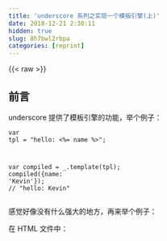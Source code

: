 ```yaml
---
title: 'underscore 系列之实现一个模板引擎(上)' 
date: 2018-12-21 2:30:11
hidden: true
slug: 8h7bwl2rbpa
categories: [reprint]
---
```


{{< raw >}}

                    
<h2 id="articleHeader0">前言</h2>
<p>underscore 提供了模板引擎的功能，举个例子：</p>
<div class="widget-codetool" style="display:none;">
      <div class="widget-codetool--inner">
      <span class="selectCode code-tool" data-toggle="tooltip" data-placement="top" title="" data-original-title="全选"></span>
      <span type="button" class="copyCode code-tool" data-toggle="tooltip" data-placement="top" data-clipboard-text="var tpl = &quot;hello: <%= name %>&quot;;

var compiled = _.template(tpl);
compiled({name: 'Kevin'}); // &quot;hello: Kevin&quot;" title="" data-original-title="复制"></span>
      <span type="button" class="saveToNote code-tool" data-toggle="tooltip" data-placement="top" title="" data-original-title="放进笔记"></span>
      </div>
      </div><pre class="javascript hljs"><code class="js"><span class="hljs-keyword">var</span> tpl = <span class="hljs-string">"hello: &lt;%= name %&gt;"</span>;

<span class="hljs-keyword">var</span> compiled = _.template(tpl);
compiled({<span class="hljs-attr">name</span>: <span class="hljs-string">'Kevin'</span>}); <span class="hljs-comment">// "hello: Kevin"</span></code></pre>
<p>感觉好像没有什么强大的地方，再来举个例子：</p>
<p>在 HTML 文件中：</p>
<div class="widget-codetool" style="display:none;">
      <div class="widget-codetool--inner">
      <span class="selectCode code-tool" data-toggle="tooltip" data-placement="top" title="" data-original-title="全选"></span>
      <span type="button" class="copyCode code-tool" data-toggle="tooltip" data-placement="top" data-clipboard-text="<ul id=&quot;name_list&quot;></ul>

<script type=&quot;text/html&quot; id=&quot;user_tmpl&quot;>
    <%for ( var i = 0; i < users.length; i++ ) { %>
        <li>
            <a href=&quot;<%=users[i].url%>&quot;>
                <%=users[i].name%>
            </a>
        </li>
    <% } %>
</script>" title="" data-original-title="复制"></span>
      <span type="button" class="saveToNote code-tool" data-toggle="tooltip" data-placement="top" title="" data-original-title="放进笔记"></span>
      </div>
      </div><pre class="xml hljs"><code class="html"><span class="hljs-tag">&lt;<span class="hljs-name">ul</span> <span class="hljs-attr">id</span>=<span class="hljs-string">"name_list"</span>&gt;</span><span class="hljs-tag">&lt;/<span class="hljs-name">ul</span>&gt;</span>

<span class="hljs-tag">&lt;<span class="hljs-name">script</span> <span class="hljs-attr">type</span>=<span class="hljs-string">"text/html"</span> <span class="hljs-attr">id</span>=<span class="hljs-string">"user_tmpl"</span>&gt;</span><span class="javascript">
    &lt;%<span class="hljs-keyword">for</span> ( <span class="hljs-keyword">var</span> i = <span class="hljs-number">0</span>; i &lt; users.length; i++ ) { %&gt;
        <span class="xml"><span class="hljs-tag">&lt;<span class="hljs-name">li</span>&gt;</span>
            <span class="hljs-tag">&lt;<span class="hljs-name">a</span> <span class="hljs-attr">href</span>=<span class="hljs-string">"&lt;%=users[i].url%&gt;"</span>&gt;</span>
                <span class="hljs-tag">&lt;<span class="hljs-name">%=users[i].name%</span>&gt;</span>
            <span class="hljs-tag">&lt;/<span class="hljs-name">a</span>&gt;</span>
        <span class="hljs-tag">&lt;/<span class="hljs-name">li</span>&gt;</span></span>
    &lt;% } %&gt;
</span><span class="hljs-tag">&lt;/<span class="hljs-name">script</span>&gt;</span></code></pre>
<p>JavaScript 文件中：</p>
<div class="widget-codetool" style="display:none;">
      <div class="widget-codetool--inner">
      <span class="selectCode code-tool" data-toggle="tooltip" data-placement="top" title="" data-original-title="全选"></span>
      <span type="button" class="copyCode code-tool" data-toggle="tooltip" data-placement="top" data-clipboard-text="var container = document.getElementById(&quot;user_tmpl&quot;);

var data = {
    users: [
        { &quot;name&quot;: &quot;Kevin&quot;, &quot;url&quot;: &quot;http://localhost&quot; },
        { &quot;name&quot;: &quot;Daisy&quot;, &quot;url&quot;: &quot;http://localhost&quot; },
        { &quot;name&quot;: &quot;Kelly&quot;, &quot;url&quot;: &quot;http://localhost&quot; }
    ]
}
var precompile = _.template(document.getElementById(&quot;user_tmpl&quot;).innerHTML);
var html = precompile(data);

container.innerHTML = html;" title="" data-original-title="复制"></span>
      <span type="button" class="saveToNote code-tool" data-toggle="tooltip" data-placement="top" title="" data-original-title="放进笔记"></span>
      </div>
      </div><pre class="javascript hljs"><code class="js"><span class="hljs-keyword">var</span> container = <span class="hljs-built_in">document</span>.getElementById(<span class="hljs-string">"user_tmpl"</span>);

<span class="hljs-keyword">var</span> data = {
    <span class="hljs-attr">users</span>: [
        { <span class="hljs-string">"name"</span>: <span class="hljs-string">"Kevin"</span>, <span class="hljs-string">"url"</span>: <span class="hljs-string">"http://localhost"</span> },
        { <span class="hljs-string">"name"</span>: <span class="hljs-string">"Daisy"</span>, <span class="hljs-string">"url"</span>: <span class="hljs-string">"http://localhost"</span> },
        { <span class="hljs-string">"name"</span>: <span class="hljs-string">"Kelly"</span>, <span class="hljs-string">"url"</span>: <span class="hljs-string">"http://localhost"</span> }
    ]
}
<span class="hljs-keyword">var</span> precompile = _.template(<span class="hljs-built_in">document</span>.getElementById(<span class="hljs-string">"user_tmpl"</span>).innerHTML);
<span class="hljs-keyword">var</span> html = precompile(data);

container.innerHTML = html;</code></pre>
<p>效果为：</p>
<p><span class="img-wrap"><img data-src="/img/remote/1460000012501125?w=990&amp;h=502" src="https://static.alili.tech/img/remote/1460000012501125?w=990&amp;h=502" alt="模板引擎效果" title="模板引擎效果" style="cursor: pointer; display: inline;"></span></p>
<p>那么该如何实现这样一个 _.template 函数呢？</p>
<h2 id="articleHeader1">实现思路</h2>
<p>underscore 的 template 函数参考了 jQuery 的作者 John Resig 在 2008 年发表的一篇文章 <a href="https://johnresig.com/blog/javascript-micro-templating/#postcomment" rel="nofollow noreferrer" target="_blank">JavaScript Micro-Templating</a>，我们先从这篇文章的思路出发，思考一下如何写一个简单的模板引擎。</p>
<p>依然是以这段模板字符串为例：</p>
<div class="widget-codetool" style="display:none;">
      <div class="widget-codetool--inner">
      <span class="selectCode code-tool" data-toggle="tooltip" data-placement="top" title="" data-original-title="全选"></span>
      <span type="button" class="copyCode code-tool" data-toggle="tooltip" data-placement="top" data-clipboard-text="<%for ( var i = 0; i < users.length; i++ ) { %>
    <li>
        <a href=&quot;<%=users[i].url%>&quot;>
            <%=users[i].name%>
        </a>
    </li>
<% } %>" title="" data-original-title="复制"></span>
      <span type="button" class="saveToNote code-tool" data-toggle="tooltip" data-placement="top" title="" data-original-title="放进笔记"></span>
      </div>
      </div><pre class="javascript hljs"><code class="js">&lt;%<span class="hljs-keyword">for</span> ( <span class="hljs-keyword">var</span> i = <span class="hljs-number">0</span>; i &lt; users.length; i++ ) { %&gt;
    <span class="xml"><span class="hljs-tag">&lt;<span class="hljs-name">li</span>&gt;</span>
        <span class="hljs-tag">&lt;<span class="hljs-name">a</span> <span class="hljs-attr">href</span>=<span class="hljs-string">"&lt;%=users[i].url%&gt;"</span>&gt;</span>
            <span class="hljs-tag">&lt;<span class="hljs-name">%=users[i].name%</span>&gt;</span>
        <span class="hljs-tag">&lt;/<span class="hljs-name">a</span>&gt;</span>
    <span class="hljs-tag">&lt;/<span class="hljs-name">li</span>&gt;</span></span>
&lt;% } %&gt;</code></pre>
<p>John Resig 的思路是将这段代码转换为这样一段程序：</p>
<div class="widget-codetool" style="display:none;">
      <div class="widget-codetool--inner">
      <span class="selectCode code-tool" data-toggle="tooltip" data-placement="top" title="" data-original-title="全选"></span>
      <span type="button" class="copyCode code-tool" data-toggle="tooltip" data-placement="top" data-clipboard-text="// 模拟数据
var users = [{&quot;name&quot;: &quot;Kevin&quot;, &quot;url&quot;: &quot;http://localhost&quot;}];

var p = [];
for (var i = 0; i < users.length; i++) {
    p.push('<li><a href=&quot;');
    p.push(users[i].url);
    p.push('&quot;>');
    p.push(users[i].name);
    p.push('</a></li>');
}

// 最后 join 一下就可以得到最终拼接好的模板字符串
console.log(p.join('')) // <li><a href=&quot;http://localhost&quot;>Kevin</a></li>" title="" data-original-title="复制"></span>
      <span type="button" class="saveToNote code-tool" data-toggle="tooltip" data-placement="top" title="" data-original-title="放进笔记"></span>
      </div>
      </div><pre class="javascript hljs"><code class="js"><span class="hljs-comment">// 模拟数据</span>
<span class="hljs-keyword">var</span> users = [{<span class="hljs-string">"name"</span>: <span class="hljs-string">"Kevin"</span>, <span class="hljs-string">"url"</span>: <span class="hljs-string">"http://localhost"</span>}];

<span class="hljs-keyword">var</span> p = [];
<span class="hljs-keyword">for</span> (<span class="hljs-keyword">var</span> i = <span class="hljs-number">0</span>; i &lt; users.length; i++) {
    p.push(<span class="hljs-string">'&lt;li&gt;&lt;a href="'</span>);
    p.push(users[i].url);
    p.push(<span class="hljs-string">'"&gt;'</span>);
    p.push(users[i].name);
    p.push(<span class="hljs-string">'&lt;/a&gt;&lt;/li&gt;'</span>);
}

<span class="hljs-comment">// 最后 join 一下就可以得到最终拼接好的模板字符串</span>
<span class="hljs-built_in">console</span>.log(p.join(<span class="hljs-string">''</span>)) <span class="hljs-comment">// &lt;li&gt;&lt;a href="http://localhost"&gt;Kevin&lt;/a&gt;&lt;/li&gt;</span></code></pre>
<p>我们注意，模板其实是一段字符串，我们怎么根据一段字符串生成一段代码呢？很容易就想到用 eval，那我们就先用 eval 吧。</p>
<p>然后我们会发现，为了转换成这样一段代码，我们需要将<code>&lt;%xxx%&gt;</code>转换为 <code>xxx</code>，其实就是去掉包裹的符号，还要将 <code>&lt;%=xxx%&gt;</code>转化成 <code>p.push(xxx)</code>，这些都可以用正则实现，但是我们还需要写 <code>p.push('&lt;li&gt;&lt;a href="');</code> 、<code>p.push('"&gt;');</code>呐，这些该如何实现呢？</p>
<p>那我们换个思路，依然是用正则，但是我们</p>
<ol>
<li>将 <code>%&gt;</code> 替换成 <code>p.push('</code>
</li>
<li>将 <code>&lt;%</code> 替换成 <code>');</code>
</li>
<li>将 <code>&lt;%=xxx%&gt;</code> 替换成 <code>');p.push(xxx);p.push('</code>
</li>
</ol>
<p>我们来举个例子：</p>
<div class="widget-codetool" style="display:none;">
      <div class="widget-codetool--inner">
      <span class="selectCode code-tool" data-toggle="tooltip" data-placement="top" title="" data-original-title="全选"></span>
      <span type="button" class="copyCode code-tool" data-toggle="tooltip" data-placement="top" data-clipboard-text="<%for ( var i = 0; i < users.length; i++ ) { %>
    <li>
        <a href=&quot;<%=users[i].url%>&quot;>
            <%=users[i].name%>
        </a>
    </li>
<% } %>" title="" data-original-title="复制"></span>
      <span type="button" class="saveToNote code-tool" data-toggle="tooltip" data-placement="top" title="" data-original-title="放进笔记"></span>
      </div>
      </div><pre class="hljs erb"><code><span class="xml"><span class="hljs-tag">&lt;<span class="hljs-name">%</span></span></span><span class="ruby"><span class="hljs-keyword">for</span> ( var i = <span class="hljs-number">0</span>; i &lt; users.length; i++ ) { </span><span class="xml"><span class="hljs-tag">%&gt;</span>
    <span class="hljs-tag">&lt;<span class="hljs-name">li</span>&gt;</span>
        <span class="hljs-tag">&lt;<span class="hljs-name">a</span> <span class="hljs-attr">href</span>=<span class="hljs-string">"&lt;%=</span></span></span><span class="ruby">users[i].url</span><span class="xml"><span class="hljs-tag"><span class="hljs-string">%&gt;"</span>&gt;</span>
            <span class="hljs-tag">&lt;<span class="hljs-name">%=</span></span></span><span class="ruby">users[i].name</span><span class="xml"><span class="hljs-tag">%&gt;</span>
        <span class="hljs-tag">&lt;/<span class="hljs-name">a</span>&gt;</span>
    <span class="hljs-tag">&lt;/<span class="hljs-name">li</span>&gt;</span>
<span class="hljs-tag">&lt;<span class="hljs-name">%</span></span></span><span class="ruby"> } </span><span class="xml"><span class="hljs-tag">%&gt;</span></span></code></pre>
<p>按照这个替换规则会被替换为：</p>
<div class="widget-codetool" style="display:none;">
      <div class="widget-codetool--inner">
      <span class="selectCode code-tool" data-toggle="tooltip" data-placement="top" title="" data-original-title="全选"></span>
      <span type="button" class="copyCode code-tool" data-toggle="tooltip" data-placement="top" data-clipboard-text="');for ( var i = 0; i < users.length; i++ ) { p.push('
    <li>
        <a href=&quot;');p.push(users[i].url);p.push('&quot;>
            ');p.push(users[i].name);p.push('
        </a>
    </li>
'); } p.push('" title="" data-original-title="复制"></span>
      <span type="button" class="saveToNote code-tool" data-toggle="tooltip" data-placement="top" title="" data-original-title="放进笔记"></span>
      </div>
      </div><pre class="hljs maxima"><code>');<span class="hljs-keyword">for</span> ( <span class="hljs-built_in">var</span> i = <span class="hljs-number">0</span>; i &lt; users.<span class="hljs-built_in">length</span>; i++ ) { p.<span class="hljs-built_in">push</span>('
    &lt;<span class="hljs-built_in">li</span>&gt;
        &lt;a href=<span class="hljs-string">"');p.push(users[i].url);p.push('"</span>&gt;
            ');p.<span class="hljs-built_in">push</span>(users[i].name);p.<span class="hljs-built_in">push</span>('
        &lt;/a&gt;
    &lt;/<span class="hljs-built_in">li</span>&gt;
'); } p.<span class="hljs-built_in">push</span>('</code></pre>
<p>这样肯定会报错，毕竟代码都没有写全，我们在首和尾加上部分代码，变成：</p>
<div class="widget-codetool" style="display:none;">
      <div class="widget-codetool--inner">
      <span class="selectCode code-tool" data-toggle="tooltip" data-placement="top" title="" data-original-title="全选"></span>
      <span type="button" class="copyCode code-tool" data-toggle="tooltip" data-placement="top" data-clipboard-text="// 添加的首部代码
var p = []; p.push('

');for ( var i = 0; i < users.length; i++ ) { p.push('
    <li>
        <a href=&quot;');p.push(users[i].url);p.push('&quot;>
            ');p.push(users[i].name);p.push('
        </a>
    </li>
'); } p.push('

// 添加的尾部代码
');" title="" data-original-title="复制"></span>
      <span type="button" class="saveToNote code-tool" data-toggle="tooltip" data-placement="top" title="" data-original-title="放进笔记"></span>
      </div>
      </div><pre class="hljs maxima"><code>// 添加的首部代码
<span class="hljs-built_in">var</span> p = []; p.<span class="hljs-built_in">push</span>('

');<span class="hljs-keyword">for</span> ( <span class="hljs-built_in">var</span> i = <span class="hljs-number">0</span>; i &lt; users.<span class="hljs-built_in">length</span>; i++ ) { p.<span class="hljs-built_in">push</span>('
    &lt;<span class="hljs-built_in">li</span>&gt;
        &lt;a href=<span class="hljs-string">"');p.push(users[i].url);p.push('"</span>&gt;
            ');p.<span class="hljs-built_in">push</span>(users[i].name);p.<span class="hljs-built_in">push</span>('
        &lt;/a&gt;
    &lt;/<span class="hljs-built_in">li</span>&gt;
'); } p.<span class="hljs-built_in">push</span>('

// 添加的尾部代码
');</code></pre>
<p>我们整理下这段代码：</p>
<div class="widget-codetool" style="display:none;">
      <div class="widget-codetool--inner">
      <span class="selectCode code-tool" data-toggle="tooltip" data-placement="top" title="" data-original-title="全选"></span>
      <span type="button" class="copyCode code-tool" data-toggle="tooltip" data-placement="top" data-clipboard-text="var p = []; p.push('');
for ( var i = 0; i < users.length; i++ ) { 
    p.push('<li><a href=&quot;');
    p.push(users[i].url);
    p.push('&quot;>');
    p.push(users[i].name);
    p.push('</a></li>'); 
}
    p.push('');" title="" data-original-title="复制"></span>
      <span type="button" class="saveToNote code-tool" data-toggle="tooltip" data-placement="top" title="" data-original-title="放进笔记"></span>
      </div>
      </div><pre class="javascript hljs"><code class="js"><span class="hljs-keyword">var</span> p = []; p.push(<span class="hljs-string">''</span>);
<span class="hljs-keyword">for</span> ( <span class="hljs-keyword">var</span> i = <span class="hljs-number">0</span>; i &lt; users.length; i++ ) { 
    p.push(<span class="hljs-string">'&lt;li&gt;&lt;a href="'</span>);
    p.push(users[i].url);
    p.push(<span class="hljs-string">'"&gt;'</span>);
    p.push(users[i].name);
    p.push(<span class="hljs-string">'&lt;/a&gt;&lt;/li&gt;'</span>); 
}
    p.push(<span class="hljs-string">''</span>);</code></pre>
<p>恰好可以实现这个功能，不过还要注意一点，要将换行符替换成空格，防止解析成代码的时候报错，不过在这里为了方便理解原理，就只在代码里实现。</p>
<h2 id="articleHeader2">第一版</h2>
<p>我们来尝试实现第一版：</p>
<div class="widget-codetool" style="display:none;">
      <div class="widget-codetool--inner">
      <span class="selectCode code-tool" data-toggle="tooltip" data-placement="top" title="" data-original-title="全选"></span>
      <span type="button" class="copyCode code-tool" data-toggle="tooltip" data-placement="top" data-clipboard-text="// 第一版
function tmpl(str, data) {
    var str = document.getElementById(str).innerHTML;

    var string = &quot;var p = []; p.push('&quot; +
    str
    .replace(/[\r\t\n]/g, &quot;&quot;)
    .replace(/<%=(.*?)%>/g, &quot;');p.push($1);p.push('&quot;)
    .replace(/<%/g, &quot;');&quot;)
    .replace(/%>/g,&quot;p.push('&quot;)
    + &quot;');&quot;

    eval(string)

    return p.join('');
};" title="" data-original-title="复制"></span>
      <span type="button" class="saveToNote code-tool" data-toggle="tooltip" data-placement="top" title="" data-original-title="放进笔记"></span>
      </div>
      </div><pre class="javascript hljs"><code class="js"><span class="hljs-comment">// 第一版</span>
<span class="hljs-function"><span class="hljs-keyword">function</span> <span class="hljs-title">tmpl</span>(<span class="hljs-params">str, data</span>) </span>{
    <span class="hljs-keyword">var</span> str = <span class="hljs-built_in">document</span>.getElementById(str).innerHTML;

    <span class="hljs-keyword">var</span> string = <span class="hljs-string">"var p = []; p.push('"</span> +
    str
    .replace(<span class="hljs-regexp">/[\r\t\n]/g</span>, <span class="hljs-string">""</span>)
    .replace(<span class="hljs-regexp">/&lt;%=(.*?)%&gt;/g</span>, <span class="hljs-string">"');p.push($1);p.push('"</span>)
    .replace(<span class="hljs-regexp">/&lt;%/g</span>, <span class="hljs-string">"');"</span>)
    .replace(<span class="hljs-regexp">/%&gt;/g</span>,<span class="hljs-string">"p.push('"</span>)
    + <span class="hljs-string">"');"</span>

    <span class="hljs-built_in">eval</span>(string)

    <span class="hljs-keyword">return</span> p.join(<span class="hljs-string">''</span>);
};</code></pre>
<p>为了验证是否有用：</p>
<p>HTML 文件：</p>
<div class="widget-codetool" style="display:none;">
      <div class="widget-codetool--inner">
      <span class="selectCode code-tool" data-toggle="tooltip" data-placement="top" title="" data-original-title="全选"></span>
      <span type="button" class="copyCode code-tool" data-toggle="tooltip" data-placement="top" data-clipboard-text="<script type=&quot;text/html&quot; id=&quot;user_tmpl&quot;>
    <%for ( var i = 0; i < users.length; i++ ) { %>
        <li>
            <a href=&quot;<%=users[i].url%>&quot;>
                <%=users[i].name%>
            </a>
        </li>
    <% } %>
</script>" title="" data-original-title="复制"></span>
      <span type="button" class="saveToNote code-tool" data-toggle="tooltip" data-placement="top" title="" data-original-title="放进笔记"></span>
      </div>
      </div><pre class="xml hljs"><code class="html"><span class="hljs-tag">&lt;<span class="hljs-name">script</span> <span class="hljs-attr">type</span>=<span class="hljs-string">"text/html"</span> <span class="hljs-attr">id</span>=<span class="hljs-string">"user_tmpl"</span>&gt;</span><span class="javascript">
    &lt;%<span class="hljs-keyword">for</span> ( <span class="hljs-keyword">var</span> i = <span class="hljs-number">0</span>; i &lt; users.length; i++ ) { %&gt;
        <span class="xml"><span class="hljs-tag">&lt;<span class="hljs-name">li</span>&gt;</span>
            <span class="hljs-tag">&lt;<span class="hljs-name">a</span> <span class="hljs-attr">href</span>=<span class="hljs-string">"&lt;%=users[i].url%&gt;"</span>&gt;</span>
                <span class="hljs-tag">&lt;<span class="hljs-name">%=users[i].name%</span>&gt;</span>
            <span class="hljs-tag">&lt;/<span class="hljs-name">a</span>&gt;</span>
        <span class="hljs-tag">&lt;/<span class="hljs-name">li</span>&gt;</span></span>
    &lt;% } %&gt;
</span><span class="hljs-tag">&lt;/<span class="hljs-name">script</span>&gt;</span></code></pre>
<p>JavaScript 文件：</p>
<div class="widget-codetool" style="display:none;">
      <div class="widget-codetool--inner">
      <span class="selectCode code-tool" data-toggle="tooltip" data-placement="top" title="" data-original-title="全选"></span>
      <span type="button" class="copyCode code-tool" data-toggle="tooltip" data-placement="top" data-clipboard-text="var users = [
    { &quot;name&quot;: &quot;Byron&quot;, &quot;url&quot;: &quot;http://localhost&quot; },
    { &quot;name&quot;: &quot;Casper&quot;, &quot;url&quot;: &quot;http://localhost&quot; },
    { &quot;name&quot;: &quot;Frank&quot;, &quot;url&quot;: &quot;http://localhost&quot; }
]
tmpl(&quot;user_tmpl&quot;, users)" title="" data-original-title="复制"></span>
      <span type="button" class="saveToNote code-tool" data-toggle="tooltip" data-placement="top" title="" data-original-title="放进笔记"></span>
      </div>
      </div><pre class="javascript hljs"><code class="js"><span class="hljs-keyword">var</span> users = [
    { <span class="hljs-string">"name"</span>: <span class="hljs-string">"Byron"</span>, <span class="hljs-string">"url"</span>: <span class="hljs-string">"http://localhost"</span> },
    { <span class="hljs-string">"name"</span>: <span class="hljs-string">"Casper"</span>, <span class="hljs-string">"url"</span>: <span class="hljs-string">"http://localhost"</span> },
    { <span class="hljs-string">"name"</span>: <span class="hljs-string">"Frank"</span>, <span class="hljs-string">"url"</span>: <span class="hljs-string">"http://localhost"</span> }
]
tmpl(<span class="hljs-string">"user_tmpl"</span>, users)</code></pre>
<p>完整的 Demo 可以查看 <a href="https://github.com/mqyqingfeng/Blog/tree/master/demos/template/template1" rel="nofollow noreferrer" target="_blank">template 示例一</a></p>
<h2 id="articleHeader3">Function</h2>
<p>在这里我们使用了 eval ，实际上 John Resig 在文章中使用的是 Function 构造函数。</p>
<p>Function 构造函数创建一个新的 Function 对象。 在 JavaScript 中, 每个函数实际上都是一个 Function 对象。</p>
<p>使用方法为：</p>
<div class="widget-codetool" style="display:none;">
      <div class="widget-codetool--inner">
      <span class="selectCode code-tool" data-toggle="tooltip" data-placement="top" title="" data-original-title="全选"></span>
      <span type="button" class="copyCode code-tool" data-toggle="tooltip" data-placement="top" data-clipboard-text="new Function ([arg1[, arg2[, ...argN]],] functionBody)" title="" data-original-title="复制"></span>
      <span type="button" class="saveToNote code-tool" data-toggle="tooltip" data-placement="top" title="" data-original-title="放进笔记"></span>
      </div>
      </div><pre class="javascript hljs"><code class="js" style="word-break: break-word; white-space: initial;"><span class="hljs-keyword">new</span> <span class="hljs-built_in">Function</span> ([arg1[, arg2[, ...argN]],] functionBody)</code></pre>
<p>arg1, arg2, ... argN 表示函数用到的参数，functionBody 表示一个含有包括函数定义的 JavaScript 语句的字符串。 </p>
<p>举个例子：</p>
<div class="widget-codetool" style="display:none;">
      <div class="widget-codetool--inner">
      <span class="selectCode code-tool" data-toggle="tooltip" data-placement="top" title="" data-original-title="全选"></span>
      <span type="button" class="copyCode code-tool" data-toggle="tooltip" data-placement="top" data-clipboard-text="var adder = new Function(&quot;a&quot;, &quot;b&quot;, &quot;return a + b&quot;);

adder(2, 6); // 8" title="" data-original-title="复制"></span>
      <span type="button" class="saveToNote code-tool" data-toggle="tooltip" data-placement="top" title="" data-original-title="放进笔记"></span>
      </div>
      </div><pre class="javascript hljs"><code class="js"><span class="hljs-keyword">var</span> adder = <span class="hljs-keyword">new</span> <span class="hljs-built_in">Function</span>(<span class="hljs-string">"a"</span>, <span class="hljs-string">"b"</span>, <span class="hljs-string">"return a + b"</span>);

adder(<span class="hljs-number">2</span>, <span class="hljs-number">6</span>); <span class="hljs-comment">// 8</span></code></pre>
<p>那么 John Resig 到底是如何实现的呢？</p>
<h2 id="articleHeader4">第二版</h2>
<p>使用 Function 构造函数：</p>
<div class="widget-codetool" style="display:none;">
      <div class="widget-codetool--inner">
      <span class="selectCode code-tool" data-toggle="tooltip" data-placement="top" title="" data-original-title="全选"></span>
      <span type="button" class="copyCode code-tool" data-toggle="tooltip" data-placement="top" data-clipboard-text="// 第二版
function tmpl(str, data) {
    var str = document.getElementById(str).innerHTML;

    var fn = new Function(&quot;obj&quot;,

    &quot;var p = []; p.push('&quot; +

    str
    .replace(/[\r\t\n]/g, &quot;&quot;)
    .replace(/<%=(.*?)%>/g, &quot;');p.push($1);p.push('&quot;)
    .replace(/<%/g, &quot;');&quot;)
    .replace(/%>/g,&quot;p.push('&quot;)
    + &quot;');return p.join('');&quot;);

    return fn(data);
};" title="" data-original-title="复制"></span>
      <span type="button" class="saveToNote code-tool" data-toggle="tooltip" data-placement="top" title="" data-original-title="放进笔记"></span>
      </div>
      </div><pre class="javascript hljs"><code class="js"><span class="hljs-comment">// 第二版</span>
<span class="hljs-function"><span class="hljs-keyword">function</span> <span class="hljs-title">tmpl</span>(<span class="hljs-params">str, data</span>) </span>{
    <span class="hljs-keyword">var</span> str = <span class="hljs-built_in">document</span>.getElementById(str).innerHTML;

    <span class="hljs-keyword">var</span> fn = <span class="hljs-keyword">new</span> <span class="hljs-built_in">Function</span>(<span class="hljs-string">"obj"</span>,

    <span class="hljs-string">"var p = []; p.push('"</span> +

    str
    .replace(<span class="hljs-regexp">/[\r\t\n]/g</span>, <span class="hljs-string">""</span>)
    .replace(<span class="hljs-regexp">/&lt;%=(.*?)%&gt;/g</span>, <span class="hljs-string">"');p.push($1);p.push('"</span>)
    .replace(<span class="hljs-regexp">/&lt;%/g</span>, <span class="hljs-string">"');"</span>)
    .replace(<span class="hljs-regexp">/%&gt;/g</span>,<span class="hljs-string">"p.push('"</span>)
    + <span class="hljs-string">"');return p.join('');"</span>);

    <span class="hljs-keyword">return</span> fn(data);
};</code></pre>
<p>使用方法依然跟第一版相同，具体 Demo 可以查看 <a href="https://github.com/mqyqingfeng/Blog/tree/master/demos/template/template2" rel="nofollow noreferrer" target="_blank">template 示例二</a></p>
<p>不过值得注意的是：其实 tmpl 函数没有必要传入 data 参数，也没有必要在最后 return 的时候，传入 data 参数，即使你把这两个参数都去掉，代码还是可以正常执行的。</p>
<p>这是因为:</p>
<blockquote>使用Function构造器生成的函数，并不会在创建它们的上下文中创建闭包；它们一般在全局作用域中被创建。当运行这些函数的时候，它们只能访问自己的本地变量和全局变量，不能访问Function构造器被调用生成的上下文的作用域。这和使用带有函数表达式代码的 eval 不同。</blockquote>
<p>这里之所以依然传入了 data 参数，是为了下一版做准备。</p>
<h2 id="articleHeader5">with</h2>
<p>现在有一个小问题，就是实际上我们传入的数据结构可能比较复杂，比如：</p>
<div class="widget-codetool" style="display:none;">
      <div class="widget-codetool--inner">
      <span class="selectCode code-tool" data-toggle="tooltip" data-placement="top" title="" data-original-title="全选"></span>
      <span type="button" class="copyCode code-tool" data-toggle="tooltip" data-placement="top" data-clipboard-text="var data = {
    status: 200,
    name: 'kevin',
    friends: [...]
}" title="" data-original-title="复制"></span>
      <span type="button" class="saveToNote code-tool" data-toggle="tooltip" data-placement="top" title="" data-original-title="放进笔记"></span>
      </div>
      </div><pre class="javascript hljs"><code class="js"><span class="hljs-keyword">var</span> data = {
    <span class="hljs-attr">status</span>: <span class="hljs-number">200</span>,
    <span class="hljs-attr">name</span>: <span class="hljs-string">'kevin'</span>,
    <span class="hljs-attr">friends</span>: [...]
}</code></pre>
<p>如果我们将这个数据结构传入 tmpl 函数中，在模板字符串中，如果要用到某个数据，总是需要使用 <code>data.name</code>、<code>data.friends</code> 的形式来获取，麻烦就麻烦在我想直接使用 name、friends 等变量，而不是繁琐的使用 <code>data.</code> 来获取。</p>
<p>这又该如何实现的呢？答案是 with。</p>
<p>with 语句可以扩展一个语句的作用域链(scope chain)。当需要多次访问一个对象的时候，可以使用 with 做简化。比如：</p>
<div class="widget-codetool" style="display:none;">
      <div class="widget-codetool--inner">
      <span class="selectCode code-tool" data-toggle="tooltip" data-placement="top" title="" data-original-title="全选"></span>
      <span type="button" class="copyCode code-tool" data-toggle="tooltip" data-placement="top" data-clipboard-text="var hostName = location.hostname;
var url = location.href;

// 使用 with
with(location){
    var hostname = hostname;
    var url = href;
}" title="" data-original-title="复制"></span>
      <span type="button" class="saveToNote code-tool" data-toggle="tooltip" data-placement="top" title="" data-original-title="放进笔记"></span>
      </div>
      </div><pre class="javascript hljs"><code class="js"><span class="hljs-keyword">var</span> hostName = location.hostname;
<span class="hljs-keyword">var</span> url = location.href;

<span class="hljs-comment">// 使用 with</span>
<span class="hljs-keyword">with</span>(location){
    <span class="hljs-keyword">var</span> hostname = hostname;
    <span class="hljs-keyword">var</span> url = href;
}</code></pre>
<div class="widget-codetool" style="display:none;">
      <div class="widget-codetool--inner">
      <span class="selectCode code-tool" data-toggle="tooltip" data-placement="top" title="" data-original-title="全选"></span>
      <span type="button" class="copyCode code-tool" data-toggle="tooltip" data-placement="top" data-clipboard-text="function Person(){
    this.name = 'Kevin';
    this.age = '18';
}

var person = new Person();

with(person) {
    console.log('my name is ' + name + ', age is ' + age + '.')
}
// my name is Kevin, age is 18." title="" data-original-title="复制"></span>
      <span type="button" class="saveToNote code-tool" data-toggle="tooltip" data-placement="top" title="" data-original-title="放进笔记"></span>
      </div>
      </div><pre class="javascript hljs"><code class="js"><span class="hljs-function"><span class="hljs-keyword">function</span> <span class="hljs-title">Person</span>(<span class="hljs-params"></span>)</span>{
    <span class="hljs-keyword">this</span>.name = <span class="hljs-string">'Kevin'</span>;
    <span class="hljs-keyword">this</span>.age = <span class="hljs-string">'18'</span>;
}

<span class="hljs-keyword">var</span> person = <span class="hljs-keyword">new</span> Person();

<span class="hljs-keyword">with</span>(person) {
    <span class="hljs-built_in">console</span>.log(<span class="hljs-string">'my name is '</span> + name + <span class="hljs-string">', age is '</span> + age + <span class="hljs-string">'.'</span>)
}
<span class="hljs-comment">// my name is Kevin, age is 18.</span></code></pre>
<p>最后：不建议使用 with 语句，因为它可能是混淆错误和兼容性问题的根源，除此之外，也会造成性能低下</p>
<h2 id="articleHeader6">第三版</h2>
<p>使用 with ，我们再写一版代码：</p>
<div class="widget-codetool" style="display:none;">
      <div class="widget-codetool--inner">
      <span class="selectCode code-tool" data-toggle="tooltip" data-placement="top" title="" data-original-title="全选"></span>
      <span type="button" class="copyCode code-tool" data-toggle="tooltip" data-placement="top" data-clipboard-text="// 第三版
function tmpl(str, data) {
    var str = document.getElementById(str).innerHTML;

    var fn = new Function(&quot;obj&quot;,

    // 其实就是这里多添加了一句 with(obj){...}
    &quot;var p = []; with(obj){p.push('&quot; +

    str
    .replace(/[\r\t\n]/g, &quot;&quot;)
    .replace(/<%=(.*?)%>/g, &quot;');p.push($1);p.push('&quot;)
    .replace(/<%/g, &quot;');&quot;)
    .replace(/%>/g,&quot;p.push('&quot;)
    + &quot;');}return p.join('');&quot;);

    return fn(data);
};" title="" data-original-title="复制"></span>
      <span type="button" class="saveToNote code-tool" data-toggle="tooltip" data-placement="top" title="" data-original-title="放进笔记"></span>
      </div>
      </div><pre class="javascript hljs"><code class="js"><span class="hljs-comment">// 第三版</span>
<span class="hljs-function"><span class="hljs-keyword">function</span> <span class="hljs-title">tmpl</span>(<span class="hljs-params">str, data</span>) </span>{
    <span class="hljs-keyword">var</span> str = <span class="hljs-built_in">document</span>.getElementById(str).innerHTML;

    <span class="hljs-keyword">var</span> fn = <span class="hljs-keyword">new</span> <span class="hljs-built_in">Function</span>(<span class="hljs-string">"obj"</span>,

    <span class="hljs-comment">// 其实就是这里多添加了一句 with(obj){...}</span>
    <span class="hljs-string">"var p = []; with(obj){p.push('"</span> +

    str
    .replace(<span class="hljs-regexp">/[\r\t\n]/g</span>, <span class="hljs-string">""</span>)
    .replace(<span class="hljs-regexp">/&lt;%=(.*?)%&gt;/g</span>, <span class="hljs-string">"');p.push($1);p.push('"</span>)
    .replace(<span class="hljs-regexp">/&lt;%/g</span>, <span class="hljs-string">"');"</span>)
    .replace(<span class="hljs-regexp">/%&gt;/g</span>,<span class="hljs-string">"p.push('"</span>)
    + <span class="hljs-string">"');}return p.join('');"</span>);

    <span class="hljs-keyword">return</span> fn(data);
};</code></pre>
<p>具体 Demo 可以查看 <a href="https://github.com/mqyqingfeng/Blog/tree/master/demos/template/template3" rel="nofollow noreferrer" target="_blank">template 示例三</a></p>
<h2 id="articleHeader7">第四版</h2>
<p>如果我们的模板不变，数据却发生了变化，如果使用我们的之前写的 tmpl 函数，每次都会 new Function，这其实是没有必要的，如果我们能在使用 tmpl 的时候，返回一个函数，然后使用该函数，传入不同的数据，只根据数据不同渲染不同的 html 字符串，就可以避免这种无谓的损失。</p>
<div class="widget-codetool" style="display:none;">
      <div class="widget-codetool--inner">
      <span class="selectCode code-tool" data-toggle="tooltip" data-placement="top" title="" data-original-title="全选"></span>
      <span type="button" class="copyCode code-tool" data-toggle="tooltip" data-placement="top" data-clipboard-text="// 第四版
function tmpl(str, data) {
    var str = document.getElementById(str).innerHTML;

    var fn = new Function(&quot;obj&quot;,

    &quot;var p = []; with(obj){p.push('&quot; +

    str
    .replace(/[\r\t\n]/g, &quot;&quot;)
    .replace(/<%=(.*?)%>/g, &quot;');p.push($1);p.push('&quot;)
    .replace(/<%/g, &quot;');&quot;)
    .replace(/%>/g,&quot;p.push('&quot;)
    + &quot;');}return p.join('');&quot;);

    var template = function(data) {
        return fn.call(this, data)
    }
    return template;
};

// 使用时
var compiled = tmpl(&quot;user_tmpl&quot;);
results.innerHTML = compiled(data);" title="" data-original-title="复制"></span>
      <span type="button" class="saveToNote code-tool" data-toggle="tooltip" data-placement="top" title="" data-original-title="放进笔记"></span>
      </div>
      </div><pre class="javascript hljs"><code class="js"><span class="hljs-comment">// 第四版</span>
<span class="hljs-function"><span class="hljs-keyword">function</span> <span class="hljs-title">tmpl</span>(<span class="hljs-params">str, data</span>) </span>{
    <span class="hljs-keyword">var</span> str = <span class="hljs-built_in">document</span>.getElementById(str).innerHTML;

    <span class="hljs-keyword">var</span> fn = <span class="hljs-keyword">new</span> <span class="hljs-built_in">Function</span>(<span class="hljs-string">"obj"</span>,

    <span class="hljs-string">"var p = []; with(obj){p.push('"</span> +

    str
    .replace(<span class="hljs-regexp">/[\r\t\n]/g</span>, <span class="hljs-string">""</span>)
    .replace(<span class="hljs-regexp">/&lt;%=(.*?)%&gt;/g</span>, <span class="hljs-string">"');p.push($1);p.push('"</span>)
    .replace(<span class="hljs-regexp">/&lt;%/g</span>, <span class="hljs-string">"');"</span>)
    .replace(<span class="hljs-regexp">/%&gt;/g</span>,<span class="hljs-string">"p.push('"</span>)
    + <span class="hljs-string">"');}return p.join('');"</span>);

    <span class="hljs-keyword">var</span> template = <span class="hljs-function"><span class="hljs-keyword">function</span>(<span class="hljs-params">data</span>) </span>{
        <span class="hljs-keyword">return</span> fn.call(<span class="hljs-keyword">this</span>, data)
    }
    <span class="hljs-keyword">return</span> template;
};

<span class="hljs-comment">// 使用时</span>
<span class="hljs-keyword">var</span> compiled = tmpl(<span class="hljs-string">"user_tmpl"</span>);
results.innerHTML = compiled(data);</code></pre>
<p>具体 Demo 可以查看 <a href="https://github.com/mqyqingfeng/Blog/tree/master/demos/template/template4" rel="nofollow noreferrer" target="_blank">template 示例四</a></p>
<h2 id="articleHeader8">下期预告</h2>
<p>至此，我们已经跟着 jQuery 的作者 John Resig 实现了一个简单的模板引擎，虽然 underscore 基于这个思路实现，但是功能强大，相对的，代码也更加复杂一下，下一篇，我们一起去分析 underscore 的 template 函数实现。</p>
<h2 id="articleHeader9">underscore 系列</h2>
<p>underscore 系列目录地址：<a href="https://github.com/mqyqingfeng/Blog" rel="nofollow noreferrer" target="_blank">https://github.com/mqyqingfeng/Blog</a>。</p>
<p>underscore 系列预计写八篇左右，重点介绍 underscore 中的代码架构、链式调用、内部函数、模板引擎等内容，旨在帮助大家阅读源码，以及写出自己的 undercore。</p>
<p>如果有错误或者不严谨的地方，请务必给予指正，十分感谢。如果喜欢或者有所启发，欢迎 star，对作者也是一种鼓励。</p>

                
{{< /raw >}}

# 版权声明
本文资源来源互联网，仅供学习研究使用，版权归该资源的合法拥有者所有，

本文仅用于学习、研究和交流目的。转载请注明出处、完整链接以及原作者。

原作者若认为本站侵犯了您的版权，请联系我们，我们会立即删除！

## 原文标题
underscore 系列之实现一个模板引擎(上)

## 原文链接
[https://segmentfault.com/a/1190000012501120](https://segmentfault.com/a/1190000012501120)

